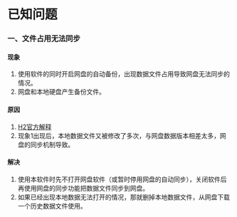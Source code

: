 # 已知问题

### 一、文件占用无法同步
#### 现象
1. 使用软件的同时开启网盘的自动备份，出现数据文件占用导致网盘无法同步的情况。
2. 网盘和本地硬盘产生备份文件。
#### 原因
1. [H2官方解释](https://h2database.com/html/features.html#database_file_locking)
2. 现象1出现后，本地数据文件又被修改了多次，与网盘数据版本相差太多，网盘的同步机制导致。
#### 解决
1. 使用本软件时先不打开网盘软件（或暂时停用网盘的自动同步），关闭软件后再使用网盘的同步功能把数据文件同步到网盘。
2. 如果已经出现本地数据无法打开的情况，那就删掉本地数据文件，从网盘下载一个历史数据文件使用。

